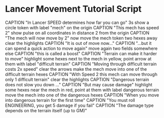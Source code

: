 # Lancer Movement Tutorial Script

CAPTION "In Lancer SPEED determines how far you can go" 3s
show a circle token with label "mech" on the origin
CAPTION "This mech has speed 2"
show pulse on all coordinates in distance 2 from the origin
CAPTION "The mech will now move by 2"
now move the mech token two hexes away
clear the highlights
CAPTION "It is out of move now..."
CAPTION "...but it can spend a quick action to move again"
move again two fields somewhere else
CAPTION "this is called a boost"
CAPTION "Terrain can make it harder to move"
highlight some hexes next to the mech in yellow, point arrow at them with label "difficult terrain"
CAPTION "Moving through difficult terrain costs 2x speed"
clear the arrows
make the mech move into one of the difficult terrain hexes
CAPTION "With Speed 2 this mech can move through only 1 difficult terrain"
clear the highlights
CAPTION "Dangerous terrain does not slow you down ..."
CAPTION "But may cause damage"
highlight some hexes near the mech in red, point at them with label dangerous terrain
move the mech into one of the dangerous hexes
CAPTION "When you move into dangerous terrain for the first time"
CAPTION "You must roll ENGINEERING, you get 5 damage if you fail"
CAPTION "The damage type depends on the terrain itself (up to GM)"